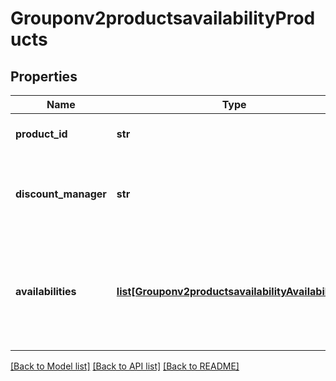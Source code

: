 # Grouponv2productsavailabilityProducts

## Properties
Name | Type | Description | Notes
------------ | ------------- | ------------- | -------------
**product_id** | **str** | The Partner supplied id for the product. | 
**discount_manager** | **str** | who will be responsible to calculate customerBuyPrice and grouponBuyPrice. | 
**availabilities** | [**list[Grouponv2productsavailabilityAvailabilities]**](Grouponv2productsavailabilityAvailabilities.md) | This can be used when booking more than one availability slot or if there are multiple availability slots for the same time range. | 

[[Back to Model list]](../README.md#documentation-for-models) [[Back to API list]](../README.md#documentation-for-api-endpoints) [[Back to README]](../README.md)

